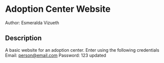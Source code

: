 # Adoption Center Website

Author: Esmeralda Vizueth

## Description

A basic website for an adoption center.
Enter using the following credentials
    Email: person@email.com
    Password: 123
updated